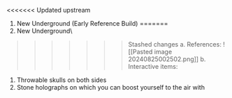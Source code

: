 <<<<<<< Updated upstream
1.  New Underground (Early Reference Build)
=======
 1.  New Underground\
>>>>>>> Stashed changes
a. References:
![[Pasted image 20240825002502.png]]
b. Interactive items:
  1.  Throwable skulls on both sides
  2. Stone holographs on which you can boost yourself to the air with
  